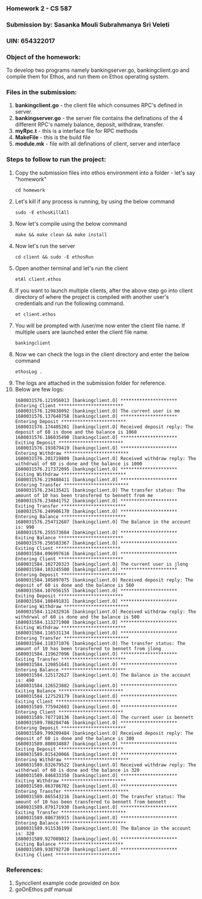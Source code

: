 <h3>Homework 2 - CS 587</h3>

<h3>Submission by: Sasanka Mouli Subrahmanya Sri Veleti</h3>
<h3>UIN: 654322017</h3>

<h3>Object of the homework:</h3>
<p>To develop two programs namely bankingserver.go, bankingclient.go and compile them for Ethos, and run them on Ethos operating system.</p>

<h3>Files in the submission:</h3>
<ol>
<li><b>bankingclient.go</b> - the client file which consumes RPC's defined in server.</li>
<li><b>bankingserver.go</b> - the server file contains the definations of the 4 different RPC's namely balance, deposit, withdraw, transfer.</li>
<li><b>myRpc.t</b> - this is a interface file for RPC methods </li>
<li><b>MakeFile</b> - this is the build file</li>
<li><b>module.mk</b> - file with all definations of client, server and interface</li>
</ol>

<h3>Steps to follow to run the project:</h3>
<ol>
<li>Copy the submission files into ethos environment into a folder - let's say "homework"</li>

```
cd homework
```

<li>Let's kill if any process is running, by using the below command</li>

```
sudo -E ethosKillAll
```

<li>Now let's compile using the below command</li>

```
make && make clean && make install
```

<li>Now let's run the server</li>

```
cd client && sudo -E ethosRun
```

<li>Open another terminal and let's run the client</li>

```
etAl client.ethos
```
<li>If you want to launch multiple clients, after the above step go into client directory of where the project is compiled with another user's credentials and run the following command.</li>

```
et client.ethos
```

<li>You will be prompted with /user/me now enter the client file name. If multiple users are launched enter the client file name.</li>

```
bankingclient
```

<li>Now we can check the logs in the client directory and enter the below command</li>

```
ethosLog .
```

<li>The logs are attached in the submission folder for reference.</li>

<li>Below are few logs:</li>

```
1680031576.121956013 [bankingclient.O] ********************* Entering Client ************************
1680031576.129838092 [bankingclient.O] The current user is me
1680031576.137648758 [bankingclient.O] ********************* Entering Deposit ************************
1680031576.174405261 [bankingclient.O] Received deposit reply: The deposit of 60 is done and the balance is 1060
1680031576.186035490 [bankingclient.O] ********************* Exiting Deposit ************************
1680031576.193879419 [bankingclient.O] ********************* Entering Withdraw ************************
1680031576.201719809 [bankingclient.O] Received withdraw reply: The withdrwal of 60 is done and the balance is 1000
1680031576.217372095 [bankingclient.O] ********************* Exiting Withdraw ************************
1680031576.219488411 [bankingclient.O] ********************* Entering Transfer ************************
1680031576.234135421 [bankingclient.O] The transfer status: The amount of 10 has been transfered to bennett from me
1680031576.234841752 [bankingclient.O] ********************* Exiting Transfer ************************
1680031576.249986170 [bankingclient.O] ********************* Entering Balance ************************
1680031576.254712687 [bankingclient.O] The Balance in the account is: 990
1680031576.255573684 [bankingclient.O] ********************* Exiting Balance ************************
1680031576.256583367 [bankingclient.O] ********************* Exiting Client ************************
1680031584.096997616 [bankingclient.O] ********************* Entering Client ************************
1680031584.102720323 [bankingclient.O] The current user is jlong
1680031584.103245500 [bankingclient.O] ********************* Entering Deposit ************************
1680031584.105897075 [bankingclient.O] Received deposit reply: The deposit of 60 is done and the balance is 560
1680031584.107056155 [bankingclient.O] ********************* Exiting Deposit ************************
1680031584.108491831 [bankingclient.O] ********************* Entering Withdraw ************************
1680031584.112432916 [bankingclient.O] Received withdraw reply: The withdrwal of 60 is done and the balance is 500
1680031584.113271900 [bankingclient.O] ********************* Exiting Withdraw ************************
1680031584.116531134 [bankingclient.O] ********************* Entering Transfer ************************
1680031584.118371076 [bankingclient.O] The transfer status: The amount of 10 has been transfered to bennett from jlong
1680031584.119627096 [bankingclient.O] ********************* Exiting Transfer ************************
1680031584.120851641 [bankingclient.O] ********************* Entering Balance ************************
1680031584.125172627 [bankingclient.O] The Balance in the account is: 490
1680031584.126523882 [bankingclient.O] ********************* Exiting Balance ************************
1680031584.127529179 [bankingclient.O] ********************* Exiting Client ************************
1680031589.775942603 [bankingclient.O] ********************* Entering Client ************************
1680031589.787710136 [bankingclient.O] The current user is bennett
1680031589.788284746 [bankingclient.O] ********************* Entering Deposit ************************
1680031589.799209484 [bankingclient.O] Received deposit reply: The deposit of 60 is done and the balance is 380
1680031589.808034887 [bankingclient.O] ********************* Exiting Deposit ************************
1680031589.815420066 [bankingclient.O] ********************* Entering Withdraw ************************
1680031589.832679522 [bankingclient.O] Received withdraw reply: The withdrwal of 60 is done and the balance is 320
1680031589.846833350 [bankingclient.O] ********************* Exiting Withdraw ************************
1680031589.863786702 [bankingclient.O] ********************* Entering Transfer ************************
1680031589.865543216 [bankingclient.O] The transfer status: The amount of 10 has been transfered to bennett from bennett
1680031589.879171930 [bankingclient.O] ********************* Exiting Transfer ************************
1680031589.886736915 [bankingclient.O] ********************* Entering Balance ************************
1680031589.911536199 [bankingclient.O] The Balance in the account is: 320
1680031589.927089012 [bankingclient.O] ********************* Exiting Balance ************************
1680031589.938792720 [bankingclient.O] ********************* Exiting Client ************************
```

</ol>

<h3>References:</h3>
<ol>
<li>Syncclient example code provided on box</li>
<li>goOnEthos pdf manual</li>
</ol>
